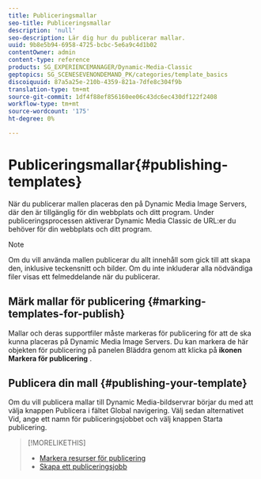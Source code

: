 ```yaml
---
title: Publiceringsmallar
seo-title: Publiceringsmallar
description: 'null'
seo-description: Lär dig hur du publicerar mallar.
uuid: 9b8e5b94-6958-4725-bcbc-5e6a9c4d1b02
contentOwner: admin
content-type: reference
products: SG_EXPERIENCEMANAGER/Dynamic-Media-Classic
geptopics: SG_SCENESEVENONDEMAND_PK/categories/template_basics
discoiquuid: 87a5a25e-210b-4359-821a-7dfe8c304f9b
translation-type: tm+mt
source-git-commit: 1df4f88ef856160ee06c43dc6ec430df122f2408
workflow-type: tm+mt
source-wordcount: '175'
ht-degree: 0%

---
```



# Publiceringsmallar{#publishing-templates}

När du publicerar mallen placeras den på Dynamic Media Image Servers, där den är tillgänglig för din webbplats och ditt program. Under publiceringsprocessen aktiverar Dynamic Media Classic de URL:er du behöver för din webbplats och ditt program.

>[!NOTE]
>
>Om du vill använda mallen publicerar du allt innehåll som gick till att skapa den, inklusive teckensnitt och bilder. Om du inte inkluderar alla nödvändiga filer visas ett felmeddelande när du publicerar.

## Märk mallar för publicering {#marking-templates-for-publish}

Mallar och deras supportfiler måste markeras för publicering för att de ska kunna placeras på Dynamic Media Image Servers. Du kan markera de här objekten för publicering på panelen Bläddra genom att klicka på **ikonen Markera för publicering** .

## Publicera din mall {#publishing-your-template}

Om du vill publicera mallar till Dynamic Media-bildservrar börjar du med att välja knappen Publicera i fältet Global navigering. Välj sedan alternativet Vid, ange ett namn för publiceringsjobbet och välj knappen Starta publicering.

>[!MORELIKETHIS]
>
>* [Markera resurser för publicering](publishing-files.md#publish_after_uploading)
>* [Skapa ett publiceringsjobb](publishing-files.md#creating_a_publish_job)

